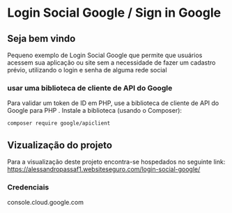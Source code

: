 # Login Social Google / Sign in Google

## Seja bem vindo

Pequeno exemplo de Login Social Google que permite que usuários 
acessem sua aplicação ou site sem a necessidade de fazer um cadastro prévio, 
utilizando o login e senha de alguma rede social


### usar uma biblioteca de cliente de API do Google

Para validar um token de ID em PHP, use a biblioteca de cliente de API do 
Google para PHP . Instale a biblioteca (usando o Composer):

```bash
composer require google/apiclient
```

## Vizualização do projeto

Para a visualização deste projeto encontra-se 
hospedados no seguinte link:
https://alessandropassaf1.websiteseguro.com/login-social-google/


### Credenciais
console.cloud.google.com
